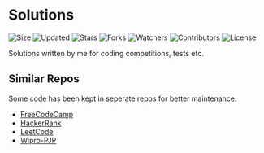 # Solutions

![Size](https://img.shields.io/github/repo-size/2kabhishek/Solutions?style=plastic&color=0f0&label=Size)
![Updated](https://img.shields.io/github/last-commit/2kabhishek/Solutions?style=plastic&color=f00&label=Updated)
![Stars](https://img.shields.io/github/stars/2kabhishek/Solutions?style=plastic&color=ffc801&label=Stars)
![Forks](https://img.shields.io/github/forks/2kabhishek/Solutions?style=plastic&color=003cff&label=Forks)
![Watchers](https://img.shields.io/github/watchers/2kabhishek/Solutions?style=plastic&color=ff5500&label=Watchers)
![Contributors](https://img.shields.io/github/contributors/2kabhishek/Solutions?style=plastic&color=f0f&label=Contributors)
![License](https://img.shields.io/github/license/2kabhishek/Solutions?style=plastic&color=555&label=License)

Solutions written by me for coding competitions, tests etc.

## Similar Repos

Some code has been kept in seperate repos for better maintenance.

- [FreeCodeCamp](https://github.com/2kabhishek/FreeCodeCamp)
- [HackerRank](https://github.com/2kabhishek/HackerRank)
- [LeetCode](https://github.com/2kabhishek/LeetCode)
- [Wipro-PJP](https://github.com/2kabhishek/Wipro-PJP)
